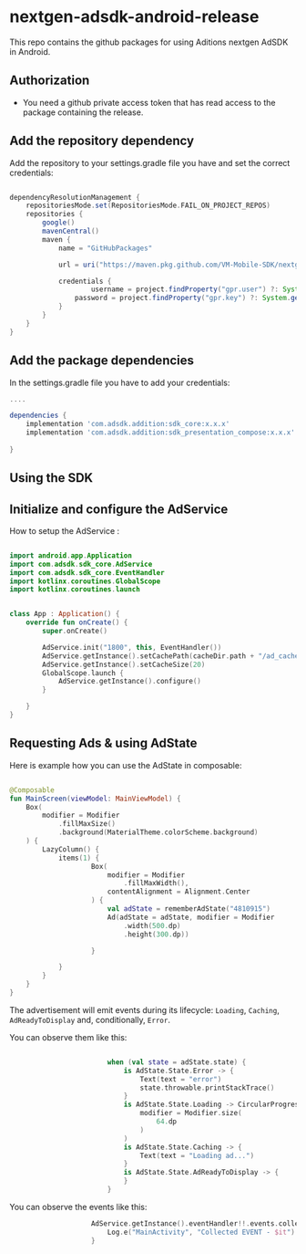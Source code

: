 # nextgen-adsdk-android-release
This repo contains the github packages for using Aditions nextgen AdSDK in Android.

## Authorization

* You need a github private access token that has read access to the package containing the release.


## Add the repository dependency
Add the repository to your settings.gradle file you have and set the correct credentials:
```Groovy

dependencyResolutionManagement {
    repositoriesMode.set(RepositoriesMode.FAIL_ON_PROJECT_REPOS)
    repositories {
        google()
        mavenCentral()
        maven {
            name = "GitHubPackages"

            url = uri("https://maven.pkg.github.com/VM-Mobile-SDK/nextgen-adsdk-android-release")

            credentials {
        			username = project.findProperty("gpr.user") ?: System.getenv("USERNAME")
            	password = project.findProperty("gpr.key") ?: System.getenv("TOKEN")
            }
        }
    }
}

```



## Add the package dependencies
In the settings.gradle file you have to add your credentials:
```Groovy
....

dependencies {
    implementation 'com.adsdk.addition:sdk_core:x.x.x'
    implementation 'com.adsdk.addition:sdk_presentation_compose:x.x.x'
    
}

```



## Using the SDK

## Initialize and configure the AdService


How to setup the AdService :

```kotlin

import android.app.Application
import com.adsdk.sdk_core.AdService
import com.adsdk.sdk_core.EventHandler
import kotlinx.coroutines.GlobalScope
import kotlinx.coroutines.launch


class App : Application() {
    override fun onCreate() {
        super.onCreate()

        AdService.init("1800", this, EventHandler())
        AdService.getInstance().setCachePath(cacheDir.path + "/ad_cache")
        AdService.getInstance().setCacheSize(20)
        GlobalScope.launch {
            AdService.getInstance().configure()
        }

    }
}
```

## Requesting Ads & using AdState


Here is example how you can use the AdState in composable:

```kotlin

@Composable
fun MainScreen(viewModel: MainViewModel) {
    Box(
        modifier = Modifier
            .fillMaxSize()
            .background(MaterialTheme.colorScheme.background)
    ) {
        LazyColumn() {
            items(1) {
                    Box(
                        modifier = Modifier
                            .fillMaxWidth(),
                        contentAlignment = Alignment.Center
                    ) {
                        val adState = rememberAdState("4810915")
                        Ad(adState = adState, modifier = Modifier
                            .width(500.dp)
                            .height(300.dp))

                    }

            }
        }
    }
}

```

The advertisement will emit events during its lifecycle: `Loading`, `Caching`, `AdReadyToDisplay` and, conditionally, `Error`. 

You can observe them like this:

```kotlin

                        when (val state = adState.state) {
                            is AdState.State.Error -> {
                                Text(text = "error")
                                state.throwable.printStackTrace()
                            }
                            is AdState.State.Loading -> CircularProgressIndicator(
                                modifier = Modifier.size(
                                    64.dp
                                )
                            )
                            is AdState.State.Caching -> {
                                Text(text = "Loading ad...")
                            }
                            is AdState.State.AdReadyToDisplay -> {
                            }
                        }

```

You can observe the events like this:

```kotlin
                    AdService.getInstance().eventHandler!!.events.collectLatest {
                        Log.e("MainActivity", "Collected EVENT - $it")
                    }
```






